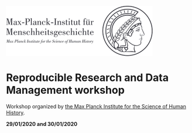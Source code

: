 <!-- _coverpage.md -->

[![](media/mpi_shh_logo.png)](https://www.shh.mpg.de/en)

# Reproducible Research and Data Management workshop

Workshop organized by [the Max Planck Institute for the Science of Human History](https://www.shh.mpg.de/en).

**29/01/2020 and 30/01/2020**
